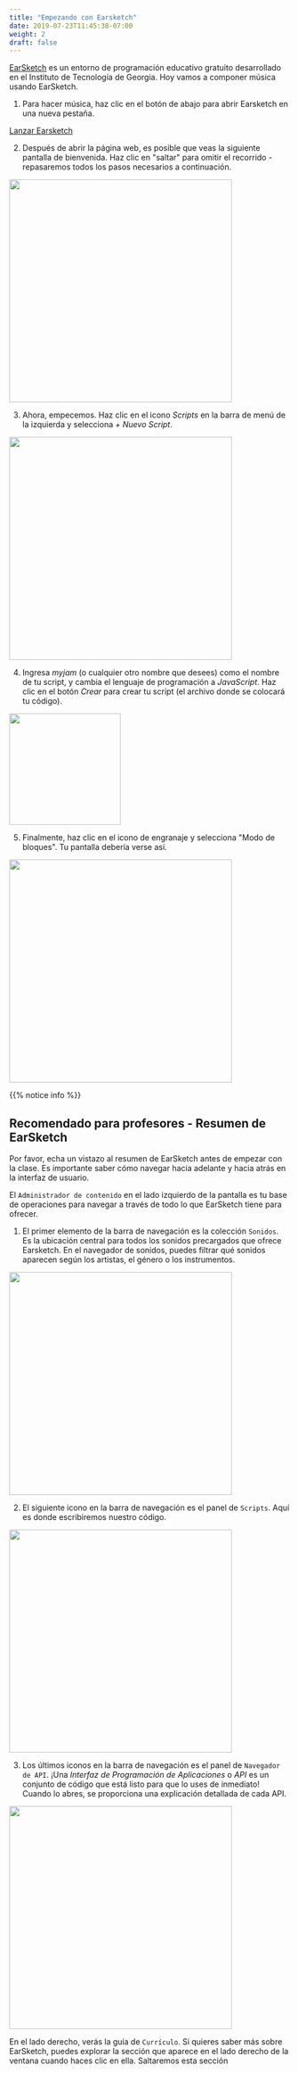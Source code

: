 ```yaml
---
title: "Empezando con Earsketch"
date: 2019-07-23T11:45:38-07:00
weight: 2
draft: false
---
```


[EarSketch](https://en.wikipedia.org/wiki/EarSketch) es un entorno de programación educativo gratuito desarrollado en el Instituto de Tecnología de Georgia. Hoy vamos a componer música usando EarSketch.

1. Para hacer música, haz clic en el botón de abajo para abrir Earsketch en una nueva pestaña.

<a class="my-2 mx-4 btn btn-info" href="https://earsketch.gatech.edu/earsketch2/" target="_blank">Lanzar Earsketch</a>

2. Después de abrir la página web, es posible que veas la siguiente pantalla de bienvenida. Haz clic en "saltar" para omitir el recorrido - repasaremos todos los pasos necesarios a continuación.

<img src="../img/screenshot-skip-tour.png" height="400"/>

3. Ahora, empecemos. Haz clic en el icono *Scripts* en la barra de menú de la izquierda y selecciona *+ Nuevo Script*.

<img src="../img/screenshot-new-script.png" height="400"/>

4. Ingresa *myjam* (o cualquier otro nombre que desees) como el nombre de tu script, y cambia el lenguaje de programación a *JavaScript*. Haz clic en el botón *Crear* para crear tu script (el archivo donde se colocará tu código).

<img src="../img/screenshot-new-myjam.png" height="200"/>

5. Finalmente, haz clic en el icono de engranaje y selecciona "Modo de bloques". Tu pantalla debería verse así.

<img src="../img/screenshot-setup-complete.png" height="400"/>

{{% notice info %}}

## Recomendado para profesores - Resumen de EarSketch

Por favor, echa un vistazo al resumen de EarSketch antes de empezar con la clase. Es importante saber cómo navegar hacia adelante y hacia atrás en la interfaz de usuario.

El `Administrador de contenido` en el lado izquierdo de la pantalla es tu base de operaciones para navegar a través de todo lo que EarSketch tiene para ofrecer.

1. El primer elemento de la barra de navegación es la colección `Sonidos`. Es la ubicación central para todos los sonidos precargados que ofrece Earsketch. En el navegador de sonidos, puedes filtrar qué sonidos aparecen según los artistas, el género o los instrumentos.

<img src="../img/screenshot-navigation-sound-browser.png" height="400"/>

2. El siguiente icono en la barra de navegación es el panel de `Scripts`. Aquí es donde escribiremos nuestro código.

<img src="../img/screenshot-navigation-script.png" height="400"/>

3. Los últimos iconos en la barra de navegación es el panel de `Navegador de API`. ¡Una *Interfaz de Programación de Aplicaciones* o *API* es un conjunto de código que está listo para que lo uses de inmediato! Cuando lo abres, se proporciona una explicación detallada de cada API.

<img src="../img/screenshot-navigation-api-curriculum.png" height="400"/>

En el lado derecho, verás la guía de `Currículo`. Si quieres saber más sobre EarSketch, puedes explorar la sección que aparece en el lado derecho de la ventana cuando haces clic en ella. Saltaremos esta sección